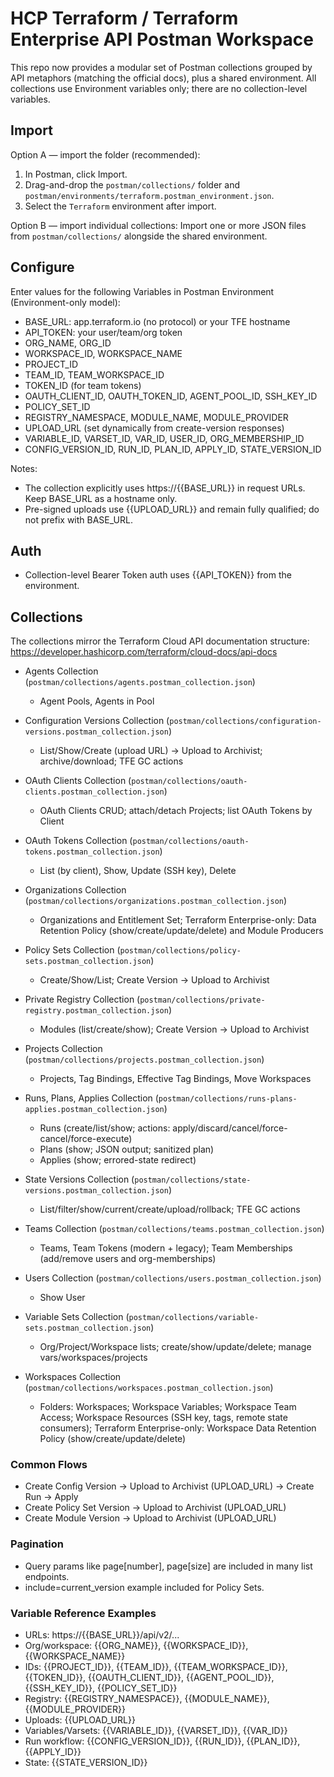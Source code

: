 # HCP Terraform / Terraform Enterprise API Postman Workspace

This repo now provides a modular set of Postman collections grouped by API metaphors (matching the official docs), plus a shared environment. All collections use Environment variables only; there are no collection-level variables.

## Import

Option A — import the folder (recommended):
1. In Postman, click Import.
2. Drag-and-drop the `postman/collections/` folder and `postman/environments/terraform.postman_environment.json`.
3. Select the `Terraform` environment after import.

Option B — import individual collections: Import one or more JSON files from `postman/collections/` alongside the shared environment.

## Configure

Enter values for the following Variables in Postman Environment (Environment-only model):

- BASE_URL: app.terraform.io (no protocol) or your TFE hostname
- API_TOKEN: your user/team/org token
- ORG_NAME, ORG_ID
- WORKSPACE_ID, WORKSPACE_NAME
- PROJECT_ID
- TEAM_ID, TEAM_WORKSPACE_ID
- TOKEN_ID (for team tokens)
- OAUTH_CLIENT_ID, OAUTH_TOKEN_ID, AGENT_POOL_ID, SSH_KEY_ID
- POLICY_SET_ID
- REGISTRY_NAMESPACE, MODULE_NAME, MODULE_PROVIDER
- UPLOAD_URL (set dynamically from create-version responses)
- VARIABLE_ID, VARSET_ID, VAR_ID, USER_ID, ORG_MEMBERSHIP_ID
- CONFIG_VERSION_ID, RUN_ID, PLAN_ID, APPLY_ID, STATE_VERSION_ID

Notes:
- The collection explicitly uses https://{{BASE_URL}} in request URLs. Keep BASE_URL as a hostname only.
- Pre-signed uploads use {{UPLOAD_URL}} and remain fully qualified; do not prefix with BASE_URL.

## Auth

- Collection-level Bearer Token auth uses {{API_TOKEN}} from the environment.

## Collections

The collections mirror the Terraform Cloud API documentation structure: https://developer.hashicorp.com/terraform/cloud-docs/api-docs

- Agents Collection (`postman/collections/agents.postman_collection.json`)
	- Agent Pools, Agents in Pool

- Configuration Versions Collection (`postman/collections/configuration-versions.postman_collection.json`)
	- List/Show/Create (upload URL) → Upload to Archivist; archive/download; TFE GC actions

- OAuth Clients Collection (`postman/collections/oauth-clients.postman_collection.json`)
	- OAuth Clients CRUD; attach/detach Projects; list OAuth Tokens by Client

- OAuth Tokens Collection (`postman/collections/oauth-tokens.postman_collection.json`)
	- List (by client), Show, Update (SSH key), Delete

- Organizations Collection (`postman/collections/organizations.postman_collection.json`)
	- Organizations and Entitlement Set; Terraform Enterprise-only: Data Retention Policy (show/create/update/delete) and Module Producers

- Policy Sets Collection (`postman/collections/policy-sets.postman_collection.json`)
	- Create/Show/List; Create Version → Upload to Archivist

- Private Registry Collection (`postman/collections/private-registry.postman_collection.json`)
	- Modules (list/create/show); Create Version → Upload to Archivist

- Projects Collection (`postman/collections/projects.postman_collection.json`)
	- Projects, Tag Bindings, Effective Tag Bindings, Move Workspaces

- Runs, Plans, Applies Collection (`postman/collections/runs-plans-applies.postman_collection.json`)
	- Runs (create/list/show; actions: apply/discard/cancel/force-cancel/force-execute)
	- Plans (show; JSON output; sanitized plan)
	- Applies (show; errored-state redirect)

- State Versions Collection (`postman/collections/state-versions.postman_collection.json`)
	- List/filter/show/current/create/upload/rollback; TFE GC actions

- Teams Collection (`postman/collections/teams.postman_collection.json`)
	- Teams, Team Tokens (modern + legacy); Team Memberships (add/remove users and org-memberships)

- Users Collection (`postman/collections/users.postman_collection.json`)
	- Show User

- Variable Sets Collection (`postman/collections/variable-sets.postman_collection.json`)
	- Org/Project/Workspace lists; create/show/update/delete; manage vars/workspaces/projects

- Workspaces Collection (`postman/collections/workspaces.postman_collection.json`)
	- Folders: Workspaces; Workspace Variables; Workspace Team Access; Workspace Resources (SSH key, tags, remote state consumers); Terraform Enterprise-only: Workspace Data Retention Policy (show/create/update/delete)

### Common Flows

- Create Config Version → Upload to Archivist (UPLOAD_URL) → Create Run → Apply
- Create Policy Set Version → Upload to Archivist (UPLOAD_URL)
- Create Module Version → Upload to Archivist (UPLOAD_URL)

### Pagination

- Query params like page[number], page[size] are included in many list endpoints.
- include=current_version example included for Policy Sets.

### Variable Reference Examples

- URLs: https://{{BASE_URL}}/api/v2/...
- Org/workspace: {{ORG_NAME}}, {{WORKSPACE_ID}}, {{WORKSPACE_NAME}}
- IDs: {{PROJECT_ID}}, {{TEAM_ID}}, {{TEAM_WORKSPACE_ID}}, {{TOKEN_ID}}, {{OAUTH_CLIENT_ID}}, {{AGENT_POOL_ID}}, {{SSH_KEY_ID}}, {{POLICY_SET_ID}}
- Registry: {{REGISTRY_NAMESPACE}}, {{MODULE_NAME}}, {{MODULE_PROVIDER}}
- Uploads: {{UPLOAD_URL}}
- Variables/Varsets: {{VARIABLE_ID}}, {{VARSET_ID}}, {{VAR_ID}}
- Run workflow: {{CONFIG_VERSION_ID}}, {{RUN_ID}}, {{PLAN_ID}}, {{APPLY_ID}}
- State: {{STATE_VERSION_ID}}
